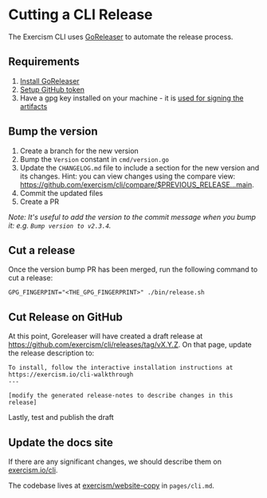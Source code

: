 # Cutting a CLI Release

The Exercism CLI uses [GoReleaser](https://goreleaser.com) to automate the release process.

## Requirements

1. [Install GoReleaser](https://goreleaser.com/install/)
1. [Setup GitHub token](https://goreleaser.com/scm/github/)
1. Have a gpg key installed on your machine - it is [used for signing the artifacts](https://goreleaser.com/customization/sign/)

## Bump the version

1. Create a branch for the new version
1. Bump the `Version` constant in `cmd/version.go`
1. Update the `CHANGELOG.md` file to include a section for the new version and its changes.
   Hint: you can view changes using the compare view: https://github.com/exercism/cli/compare/$PREVIOUS_RELEASE...main.
1. Commit the updated files
1. Create a PR

_Note: It's useful to add the version to the commit message when you bump it: e.g. `Bump version to v2.3.4`._

## Cut a release

Once the version bump PR has been merged, run the following command to cut a release:

```shell
GPG_FINGERPINT="<THE_GPG_FINGERPRINT>" ./bin/release.sh
```

## Cut Release on GitHub

At this point, Goreleaser will have created a draft release at https://github.com/exercism/cli/releases/tag/vX.Y.Z.
On that page, update the release description to:

```
To install, follow the interactive installation instructions at https://exercism.io/cli-walkthrough
---

[modify the generated release-notes to describe changes in this release]
```

Lastly, test and publish the draft

## Update the docs site

If there are any significant changes, we should describe them on
[exercism.io/cli](https://exercism.io/cli).

The codebase lives at [exercism/website-copy](https://github.com/exercism/website-copy) in `pages/cli.md`.
